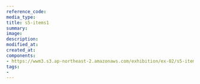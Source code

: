 ```yaml
---
reference_code:
media_type:
title: s5-items1
summary:
image:
description:
modified_at:
created_at:
components:
- https://wwm3.s3.ap-northeast-2.amazonaws.com/exhibition/ex-02/s5-items1.png
tags:
-
---
```

